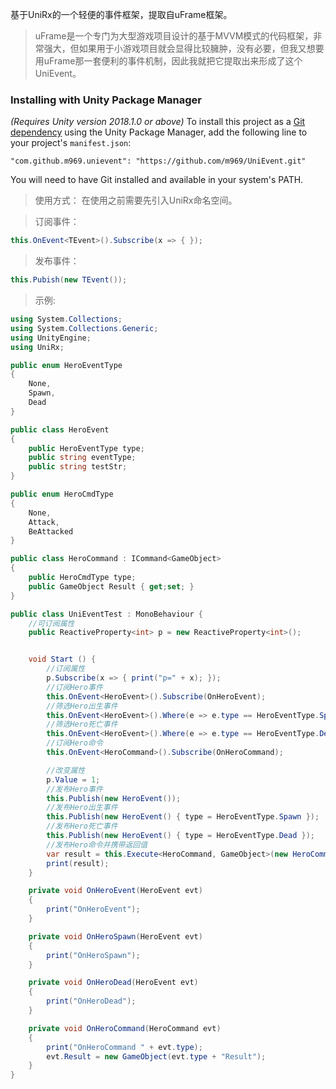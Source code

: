 基于UniRx的一个轻便的事件框架，提取自uFrame框架。

>uFrame是一个专门为大型游戏项目设计的基于MVVM模式的代码框架，非常强大，但如果用于小游戏项目就会显得比较臃肿，没有必要，但我又想要用uFrame那一套便利的事件机制，因此我就把它提取出来形成了这个UniEvent。

### Installing with Unity Package Manager
*(Requires Unity version 2018.1.0  or above)*
To install this project as a [Git dependency](https://docs.unity3d.com/Manual/upm-git.html) using the Unity Package Manager,
add the following line to your project's `manifest.json`:
```
"com.github.m969.unievent": "https://github.com/m969/UniEvent.git"
```
You will need to have Git installed and available in your system's PATH.

>使用方式：
在使用之前需要先引入UniRx命名空间。

>订阅事件：
```c#
this.OnEvent<TEvent>().Subscribe(x => { });
```
>发布事件：
```c#
this.Pubish(new TEvent());
```

>示例:
```c#
using System.Collections;
using System.Collections.Generic;
using UnityEngine;
using UniRx;

public enum HeroEventType
{
    None,
    Spawn,
    Dead
}

public class HeroEvent
{
    public HeroEventType type;
    public string eventType;
    public string testStr;
}

public enum HeroCmdType
{
    None,
    Attack,
    BeAttacked
}

public class HeroCommand : ICommand<GameObject>
{
    public HeroCmdType type;
    public GameObject Result { get;set; }
}

public class UniEventTest : MonoBehaviour {
    //可订阅属性
    public ReactiveProperty<int> p = new ReactiveProperty<int>();


	void Start () {
        //订阅属性
        p.Subscribe(x => { print("p=" + x); });
        //订阅Hero事件
        this.OnEvent<HeroEvent>().Subscribe(OnHeroEvent);
        //筛选Hero出生事件
        this.OnEvent<HeroEvent>().Where(e => e.type == HeroEventType.Spawn).Subscribe(OnHeroSpawn);
        //筛选Hero死亡事件
        this.OnEvent<HeroEvent>().Where(e => e.type == HeroEventType.Dead).Subscribe(OnHeroDead);
        //订阅Hero命令
        this.OnEvent<HeroCommand>().Subscribe(OnHeroCommand);

        //改变属性
        p.Value = 1;
        //发布Hero事件
        this.Publish(new HeroEvent());
        //发布Hero出生事件
        this.Publish(new HeroEvent() { type = HeroEventType.Spawn });
        //发布Hero死亡事件
        this.Publish(new HeroEvent() { type = HeroEventType.Dead });
        //发布Hero命令并携带返回值
        var result = this.Execute<HeroCommand, GameObject>(new HeroCommand() { type = HeroCmdType.Attack });
        print(result);
    }

    private void OnHeroEvent(HeroEvent evt)
    {
        print("OnHeroEvent");
    }

    private void OnHeroSpawn(HeroEvent evt)
    {
        print("OnHeroSpawn");
    }

    private void OnHeroDead(HeroEvent evt)
    {
        print("OnHeroDead");
    }

    private void OnHeroCommand(HeroCommand evt)
    {
        print("OnHeroCommand " + evt.type);
        evt.Result = new GameObject(evt.type + "Result");
    }
}

```
